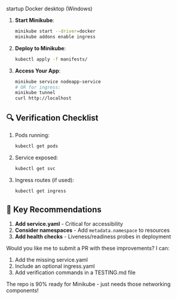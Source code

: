 startup Docker desktop (Windows) 
1. **Start Minikube**:
   ```bash
   minikube start --driver=docker
   minikube addons enable ingress
   ```

2. **Deploy to Minikube**:
   ```bash
   kubectl apply -f manifests/
   ```

3. **Access Your App**:
   ```bash
   minikube service nodeapp-service
   # OR for ingress:
   minikube tunnel
   curl http://localhost
   ```

## 🔍 Verification Checklist
1. Pods running:
   ```bash
   kubectl get pods
   ```
2. Service exposed:
   ```bash
   kubectl get svc
   ```
3. Ingress routes (if used):
   ```bash
   kubectl get ingress
   ```

## 📌 Key Recommendations
1. **Add service.yaml** - Critical for accessibility
2. **Consider namespaces** - Add `metadata.namespace` to resources
3. **Add health checks** - Liveness/readiness probes in deployment

Would you like me to submit a PR with these improvements? I can:
1. Add the missing service.yaml
2. Include an optional ingress.yaml 
3. Add verification commands in a TESTING.md file

The repo is 90% ready for Minikube - just needs those networking components!